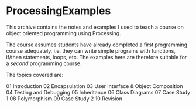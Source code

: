 ProcessingExamples
==================

This archive contains the notes and examples I used to teach a course on object oriented programming using Processing. 

The course assumes students have already completed a first programming course adequately, i.e. they can write simple programs with functions, if/then statements, loops, etc. The examples here are therefore suitable for a *second* programming course.

The topics covered are:

01 Introduction
02 Encapsulation
03 User Interface & Object Composition
04 Testing and Debugging
05 Inheritance
06 Class Diagrams
07 Case Study 1
08 Polymorphism
09 Case Study 2
10 Revision



